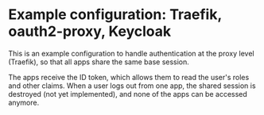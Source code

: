 # Example configuration: Traefik, oauth2-proxy, Keycloak
This is an example configuration to handle authentication at the proxy level (Traefik), so that all apps share the same base session.

The apps receive the ID token, which allows them to read the user's roles and other claims. When a user logs out from one app, the shared session is destroyed (not yet implemented), and none of the apps can be accessed anymore.

